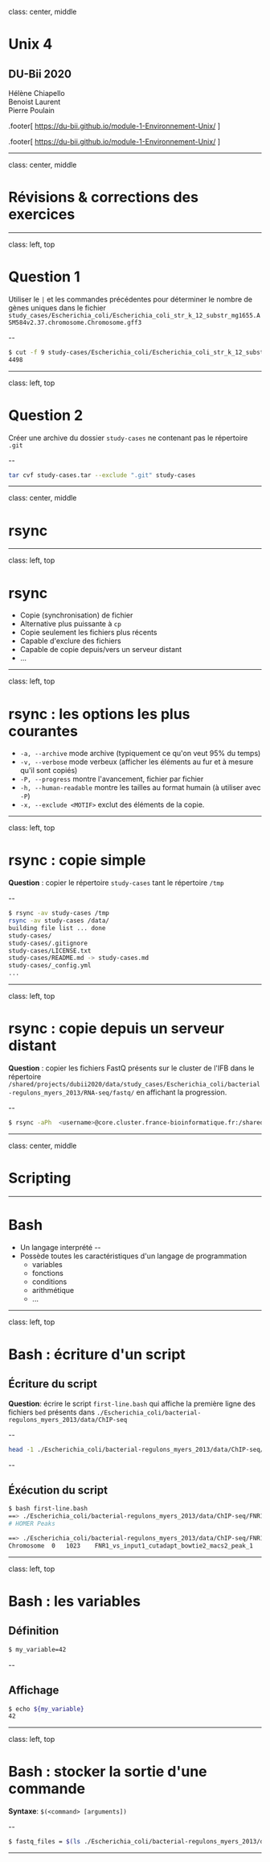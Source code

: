
class: center, middle

# Unix 4

## DU-Bii 2020

Hélène Chiapello<br/>
Benoist Laurent<br/>
Pierre Poulain


.footer[
https://du-bii.github.io/module-1-Environnement-Unix/
]

.footer[
https://du-bii.github.io/module-1-Environnement-Unix/
]

---

class: center, middle
# Révisions & corrections des exercices

---

class: left, top

# Question 1

Utiliser le `|` et les commandes précédentes pour déterminer le nombre de gènes uniques dans le fichier `study_cases/Escherichia_coli/Escherichia_coli_str_k_12_substr_mg1655.ASM584v2.37.chromosome.Chromosome.gff3`  

--

```bash
$ cut -f 9 study-cases/Escherichia_coli/Escherichia_coli_str_k_12_substr_mg1655.ASM584v2.37.chromosome.Chromosome.gff3 | cut -d ';' -f 1 | grep 'gene' | sort -u | wc -l
4498
```

---

class: left, top

# Question 2

Créer une archive du dossier `study-cases` ne contenant pas le répertoire `.git`

--

```bash
tar cvf study-cases.tar --exclude ".git" study-cases
```

---

class: center, middle
# rsync

---

class: left, top
# rsync

- Copie (synchronisation) de fichier
- Alternative plus puissante à `cp`
- Copie seulement les fichiers plus récents
- Capable d'exclure des fichiers
- Capable de copie depuis/vers un serveur distant
- ...

---

class: left, top

# rsync : les options les plus courantes

- `-a, --archive` mode archive (typiquement ce qu'on veut 95% du temps)
- `-v, --verbose` mode verbeux  (afficher les éléments au fur et à mesure qu'il sont copiés)
- `-P, --progress` montre l'avancement, fichier par fichier
- `-h, --human-readable` montre les tailles au format humain (à utiliser avec `-P`)
- `-x, --exclude <MOTIF>` exclut des éléments de la copie.

---

class: left, top

# rsync : copie simple

**Question** : copier le répertoire `study-cases` tant le répertoire `/tmp`

--

```bash
$ rsync -av study-cases /tmp
rsync -av study-cases /data/
building file list ... done
study-cases/
study-cases/.gitignore
study-cases/LICENSE.txt
study-cases/README.md -> study-cases.md
study-cases/_config.yml
...
```

---

class: left, top

# rsync : copie depuis un serveur distant

**Question** : copier les fichiers FastQ présents sur le cluster de l'IFB dans le répertoire
`/shared/projects/dubii2020/data/study_cases/Escherichia_coli/bacterial-regulons_myers_2013/RNA-seq/fastq/` en affichant la progression.

--

```bash
$ rsync -aPh  <username>@core.cluster.france-bioinformatique.fr:/shared/projects/dubii2020/data/study_cases/Escherichia_coli/bacterial-regulons_myers_2013/RNA-seq/fastq/*.fastq .
```

---

class: center, middle
# Scripting

---

# Bash

- Un langage interprété
-- 
- Possède toutes les caractéristiques d'un langage de programmation
    - variables
    - fonctions
    - conditions
    - arithmétique
    - ...

---

class: left, top

# Bash : écriture d'un script

## Écriture du script

**Question**: écrire le script `first-line.bash` qui affiche la première ligne
des fichiers `bed` présents dans `./Escherichia_coli/bacterial-regulons_myers_2013/data/ChIP-seq`

--

```bash
head -1 ./Escherichia_coli/bacterial-regulons_myers_2013/data/ChIP-seq/*.bed
```

-- 

## Éxécution du script

```bash
$ bash first-line.bash
==> ./Escherichia_coli/bacterial-regulons_myers_2013/data/ChIP-seq/FNR1_vs_input1_cutadapt_bowtie2_homer.bed <==
# HOMER Peaks

==> ./Escherichia_coli/bacterial-regulons_myers_2013/data/ChIP-seq/FNR1_vs_input1_cutadapt_bowtie2_macs2.bed <==
Chromosome	0	1023	FNR1_vs_input1_cutadapt_bowtie2_macs2_peak_1	26744	.	9.21896	2677.47827	2674.42871	173
```

--- 

class: left, top

# Bash : les variables

## Définition

```bash
$ my_variable=42
```

--

## Affichage

```bash 
$ echo ${my_variable}
42
```

---

class: left, top

# Bash : stocker la sortie d'une commande

**Syntaxe**: `$(<command> [arguments])`

--

```bash
$ fastq_files = $(ls ./Escherichia_coli/bacterial-regulons_myers_2013/data/ChIP-seq/*.bed)
```

---



